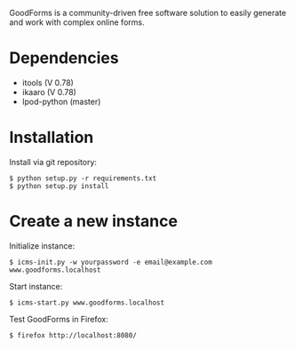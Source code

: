GoodForms is a community-driven free software solution to easily generate and work with complex online forms.


Dependencies
=====================

  - itools (V 0.78)
  - ikaaro (V 0.78)
  - lpod-python (master)

Installation
=====================

Install via git repository:

    $ python setup.py -r requirements.txt
    $ python setup.py install


Create a new instance
=======================

Initialize instance:

    $ icms-init.py -w yourpassword -e email@example.com www.goodforms.localhost

Start instance:

    $ icms-start.py www.goodforms.localhost

Test GoodForms in Firefox:

    $ firefox http://localhost:8080/
